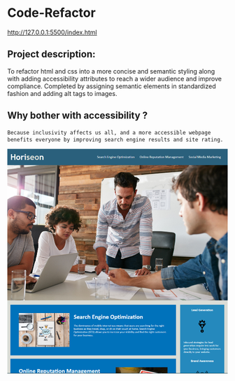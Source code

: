 # Code-Refactor

http://127.0.0.1:5500/index.html

## Project description: 
To refactor html and css into a more concise and semantic styling along with adding accessibility attributes to reach a wider audience and improve compliance. Completed by assigning semantic elements in standardized fashion and adding alt tags to images.

## Why bother with accessibility ?
    Because inclusivity affects us all, and a more accessible webpage benefits everyone by improving search engine results and site rating.


![The Horiseon.com homepage includes a navigation bar, a header image, and cards with text at bottom of page with added accessibility.](assets/images/Horiseon_screenshot.png)


